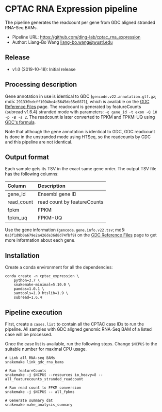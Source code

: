 # CPTAC RNA Expression pipeline
The pipeline generates the readcount per gene from GDC aligned stranded RNA-Seq BAMs.

- Pipeline URL: <https://github.com/ding-lab/cptac_rna_expression>
- Author: Liang-Bo Wang <liang-bo.wang@wustl.edu>


## Release
- v1.0 (2019-10-18): Initial release


## Processing description
Gene annotation in use is identical to GDC (`gencode.v22.annotation.gtf.gz`; md5: `291330bdcff1094bc4d5645de35e0871`), which is available on the [GDC Reference Files] page.  The readcount is generated by featureCounts (subread v1.6.4) stranded mode with parameters: `-g gene_id -t exon -Q 10 -p -B -s 2`. The readcount is later converted to FPKM and FPKM-UQ using [GDC's formula].

Note that although the gene annotation is identical to GDC, GDC readcount is done in the unstranded mode using HTSeq, so the readcounts by GDC and this pipeline are not identical.

[GDC Reference Files]: https://gdc.cancer.gov/about-data/data-harmonization-and-generation/gdc-reference-files
[GDC's formula]: https://docs.gdc.cancer.gov/Data/Bioinformatics_Pipelines/Expression_mRNA_Pipeline/#upper-quartile-fpkm


## Output format
Each sample gets its TSV in the exact same gene order. The output TSV file has the following columns:

| Column     | Description                 |
| :--------- | :-------------------------- |
| gene_id    | Ensembl gene ID             |
| read_count | read count by featureCounts |
| fpkm       | FPKM                        |
| fpkm_uq    | FPKM-UQ                     |

Use the gene information (`gencode.gene.info.v22.tsv`; md5: `0a3f1d9b0a679e2a426de36d8d74fbf9`) on the [GDC Reference Files] page to get more information about each gene.


## Installation
Create a conda environment for all the dependencies:

    conda create -n cptac_expression \
        python=3.7 \
        snakemake-minimal=5.10.0 \
        pandas=1.0.1 \
        samtools=1.9 htslib=1.9 \
        subread=1.6.4


## Pipeline execution
First, create a `cases.list` to contain all the CPTAC case IDs to run the pipeline. All samples with GDC aligned genomic RNA-Seq BAM of a listed case will be processed.

Once the case list is available, run the following steps. Change `$NCPUS` to the suitable number for maximal CPU usage.

    # Link all RNA-seq BAMs
    snakemake link_gdc_rna_bams

    # Run featureCounts
    snakemake -j $NCPUS --resources io_heavy=8 -- all_featurecounts_stranded_readcount

    # Run read count to FPKM conversion
    snakemake -j $NCPUS -- all_fpkms

    # Generate summary dat
    snakemake make_analysis_summary
